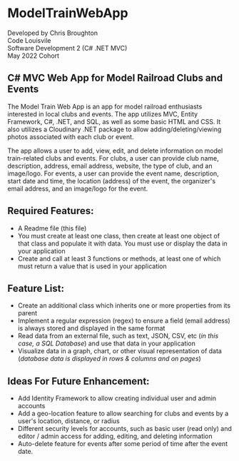 # ModelTrainWebApp

Developed by Chris Broughton  
Code Louisvile  
Software Development 2 (C# .NET MVC)  
May 2022 Cohort  

## C# MVC Web App for Model Railroad Clubs and Events

The Model Train Web App is an app for model railroad enthusiasts interested in local clubs and events. The app utilizes MVC, Entity Framework, C#, .NET, and SQL, as well as some basic HTML and CSS. It also utilizes a Cloudinary .NET package to allow adding/deleting/viewing photos associated with each club or event. 

The app allows a user to add, view, edit, and delete information on model train-related clubs and events. For clubs, a user can provide club name, description, address, email address, website, the type of club, and an image/logo. For events, a user can provide the event name, description, start date and time, the location (address) of the event, the organizer's email address, and an image/logo for the event. 

## Required Features:

- A Readme file (this file)
- You must create at least one class, then create at least one object of that class and populate it with data. You must use or display the data in your application
- Create and call at least 3 functions or methods, at least one of which must return a value that is used in your application

## Feature List:

- Create an additional class which inherits one or more properties from its parent
- Implement a regular expression (regex) to ensure a field (email address) is always stored and displayed in the same format
- Read data from an external file, such as text, JSON, CSV, etc (*in this case, a SQL Database*) and use that data in your application
- Visualize data in a graph, chart, or other visual representation of data (*database data is displayed in rows & columns and on pages*)

## Ideas For Future Enhancement:

- Add Identity Framework to allow creating individual user and admin accounts  
- Add a geo-location feature to allow searching for clubs and events by a user's location, distance, or radius  
- Different security levels for accounts, such as basic user (read only) and editor / admin access for adding, editing, and deleting information  
- Auto-delete feature for events after some period of time after the event date. 

    